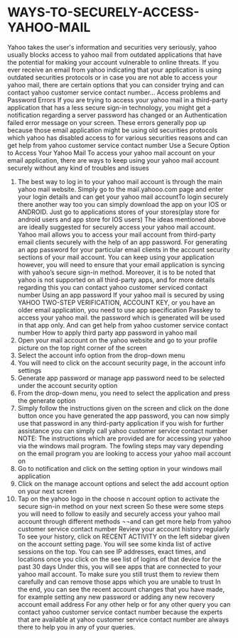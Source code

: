 # WAYS-TO-SECURELY-ACCESS-YAHOO-MAIL
Yahoo takes the user's information and securities very seriously, yahoo usually blocks access to yahoo mail from outdated applications that have the potential for making your account vulnerable to online threats. If you ever receive an email from yahoo indicating that your application is using outdated securities protocols or in case you are not able to access your yahoo mail, there are certain options that you can consider trying and can contact yahoo customer service contact number…
Access problems and Password Errors
If you are trying to access your yahoo mail in a third-party application that has a less secure sign-in technology, you might get a notification regarding a server password has changed or an Authentication failed error message on your screen. These errors generally pop up because those email application might be using old securities protocols which yahoo has disabled access to for various securities reasons and can get help from yahoo customer service contact number 
Use a Secure Option to Access Your Yahoo Mail
To access your yahoo mail account on your email application, there are ways to keep using your yahoo mail account securely without any kind of troubles and issues 
1.	The best way to log in to your yahoo mail account is through the main yahoo mail website. Simply go to the mail.yahooo.com page and enter your login details and can get your yahoo mail accountTo login securely there another way too you can simply download the app on your IOS or ANDROID. Just go to applications stores of your stores(play store for android users and app store for IOS users)
The ideas mentioned above are ideally suggested for securely access your yahoo mail account. Yahoo mail allows you to access your mail account from third-party email clients securely with the help of an app password. For generating an app password for your particular email clients in the account security sections of your mail account. You can keep using your application however, you will need to ensure that your email application is syncing with yahoo’s secure sign-in method. Moreover, it is to be noted that yahoo is not supported on all third-party apps, and for more details regarding this you can contact yahoo customer serviced contact number 
Using an app password 
If your yahoo mail is secured by using YAHOO TWO-STEP VERIFICATION, ACCOUNT KEY, or you have an older email application, you need to use app specification Passkey to access your yahoo mail. the password which is generated will be used in that app only. And can get help from yahoo customer service contact number 
How to apply third party app password in yahoo mail 
1.	 Open your mail account on the yahoo website and go to your profile picture on the top right corner of the screen 
2.	Select the account info  option from the drop-down menu 
3.	You will need to click on the account security page, in the account info settings 
4.	Generate app password or manage app password  need to be selected under the account security option 
5.	From the drop-down menu, you need to select the application and press the generate option 
6.	Simply follow the instructions given on the screen and click on the done button once you have generated the app password, you can now simply use that password in any third-party application 
if you wish for further assistance you can simply call yahoo customer service contact number 
NOTE: The instructions which are provided are for accessing your yahoo via the windows mail program. The fowling steps may vary depending on the email program you are looking to access your yahoo mail account on
1.	Go to notification and click on the setting option in your windows mail application 
2.	Click on the manage account options and select the add account option on your next screen 
3.	Tap on the yahoo logo in the choose n account option to activate the secure sign-in method on your next screen 
So these were some steps you will need to follow to easily and securely access your yahoo mail account through different methods ¬¬and can get more help from yahoo customer service contact number 
Review your account history regularly 
 To see your history, click on RECENT ACTIVITY on the left sidebar given on the account setting page. You will see some kinda list of active sessions on the top. You can see IP addresses, exact times, and locations once you click on the see list of logins of that device for the past 30 days
Under this, you will see apps that are connected to your yahoo mail account. To make sure you still trust them to review them carefully and can remove those apps which you are unable to trust
In the end, you can see the recent account changes that you have made, for example setting any new password or adding any new recovery account email address 
For any other help or for any other query you can contact yahoo customer service contact number because the experts that are available at yahoo customer service contact number are always there to help you in any of your queries.

